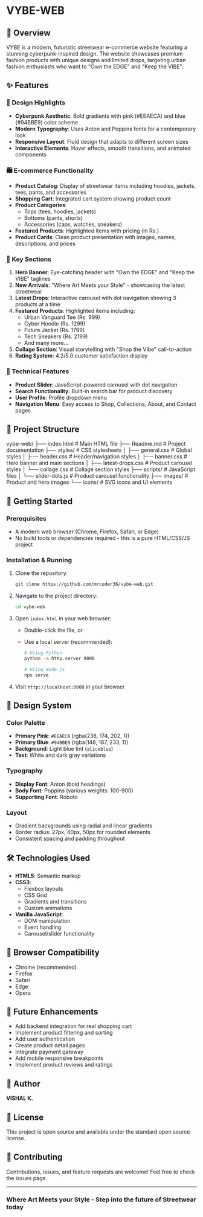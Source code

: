 # VYBE-WEB

## 🌟 Overview

VYBE is a modern, futuristic streetwear e-commerce website featuring a stunning cyberpunk-inspired design. The website showcases premium fashion products with unique designs and limited drops, targeting urban fashion enthusiasts who want to "Own the EDGE" and "Keep the VIBE".

## ✨ Features

### 🎨 Design Highlights

- **Cyberpunk Aesthetic**: Bold gradients with pink (#EEAECA) and blue (#94BBE9) color scheme
- **Modern Typography**: Uses Anton and Poppins fonts for a contemporary look
- **Responsive Layout**: Fluid design that adapts to different screen sizes
- **Interactive Elements**: Hover effects, smooth transitions, and animated components

### 🛍️ E-commerce Functionality

- **Product Catalog**: Display of streetwear items including hoodies, jackets, tees, pants, and accessories
- **Shopping Cart**: Integrated cart system showing product count
- **Product Categories**:
  - Tops (tees, hoodies, jackets)
  - Bottoms (pants, shorts)
  - Accessories (caps, watches, sneakers)
- **Featured Products**: Highlighted items with pricing (in Rs.)
- **Product Cards**: Clean product presentation with images, names, descriptions, and prices

### 🎯 Key Sections

1. **Hero Banner**: Eye-catching header with "Own the EDGE" and "Keep the VIBE" taglines
2. **New Arrivals**: "Where Art Meets your Style" - showcasing the latest streetwear
3. **Latest Drops**: Interactive carousel with dot navigation showing 3 products at a time
4. **Featured Products**: Highlighted items including:
   - Urban Vanguard Tee (Rs. 999)
   - Cyber Hoodie (Rs. 1299)
   - Future Jacket (Rs. 1799)
   - Tech Sneakers (Rs. 2199)
   - And many more...
5. **Collage Section**: Visual storytelling with "Shop the Vibe" call-to-action
6. **Rating System**: 4.2/5.0 customer satisfaction display

### 🔧 Technical Features

- **Product Slider**: JavaScript-powered carousel with dot navigation
- **Search Functionality**: Built-in search bar for product discovery
- **User Profile**: Profile dropdown menu
- **Navigation Menu**: Easy access to Shop, Collections, About, and Contact pages

## 📁 Project Structure

vybe-web/
├── index.html              # Main HTML file
├── Readme.md              # Project documentation
├── styles/                # CSS stylesheets
│   ├── general.css        # Global styles
│   ├── header.css         # Header/navigation styles
│   ├── banner.css         # Hero banner and main sections
│   ├── latest-drops.css   # Product carousel styles
│   └── collage.css        # Collage section styles
├── scripts/               # JavaScript files
│   └── slider-dots.js     # Product carousel functionality
├── images/                # Product and hero images
└── icons/                 # SVG icons and UI elements

## 🚀 Getting Started

### Prerequisites

- A modern web browser (Chrome, Firefox, Safari, or Edge)
- No build tools or dependencies required - this is a pure HTML/CSS/JS project

### Installation & Running

1. Clone the repository:

   ```bash
   git clone https://github.com/mrcoder36/vybe-web.git
   ```

2. Navigate to the project directory:

   ```bash
   cd vybe-web
   ```

3. Open `index.html` in your web browser:
   - Double-click the file, or
   - Use a local server (recommended):

     ```bash
     # Using Python
     python -m http.server 8000
     
     # Using Node.js
     npx serve
     ```

4. Visit `http://localhost:8000` in your browser

## 🎨 Design System

### Color Palette

- **Primary Pink**: `#EEAECA` (rgba(238, 174, 202, 1))
- **Primary Blue**: `#94BBE9` (rgba(148, 187, 233, 1))
- **Background**: Light blue tint (`aliceblue`)
- **Text**: White and dark gray variations

### Typography

- **Display Font**: Anton (bold headings)
- **Body Font**: Poppins (various weights: 100-900)
- **Supporting Font**: Roboto

### Layout

- Gradient backgrounds using radial and linear gradients
- Border radius: 27px, 40px, 50px for rounded elements
- Consistent spacing and padding throughout

## 🛠️ Technologies Used

- **HTML5**: Semantic markup
- **CSS3**:
  - Flexbox layouts
  - CSS Grid
  - Gradients and transitions
  - Custom animations
- **Vanilla JavaScript**:
  - DOM manipulation
  - Event handling
  - Carousel/slider functionality

## 📱 Browser Compatibility

- Chrome (recommended)
- Firefox
- Safari
- Edge
- Opera

## 🎯 Future Enhancements

- Add backend integration for real shopping cart
- Implement product filtering and sorting
- Add user authentication
- Create product detail pages
- Integrate payment gateway
- Add mobile responsive breakpoints
- Implement product reviews and ratings

## 👤 Author

**VISHAL K.**

## 📄 License

This project is open source and available under the standard open source license.

## 🤝 Contributing

Contributions, issues, and feature requests are welcome! Feel free to check the issues page.

---

### Where Art Meets your Style - Step into the future of Streetwear today
